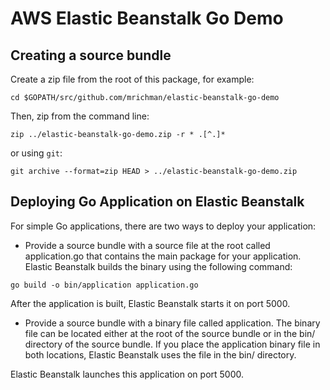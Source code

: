 # AWS Elastic Beanstalk Go Demo

## Creating a source bundle

Create a zip file from the root of this package, for example:

`cd $GOPATH/src/github.com/mrichman/elastic-beanstalk-go-demo`

Then, zip from the command line:

`zip ../elastic-beanstalk-go-demo.zip -r * .[^.]*`

or using `git`:

`git archive --format=zip HEAD > ../elastic-beanstalk-go-demo.zip`

## Deploying Go Application on Elastic Beanstalk

For simple Go applications, there are two ways to deploy your application:

* Provide a source bundle with a source file at the root called application.go that contains the main package for your application. Elastic Beanstalk builds the binary using the following command:

`go build -o bin/application application.go`

After the application is built, Elastic Beanstalk starts it on port 5000.

* Provide a source bundle with a binary file called application. The binary file can be located either at the root of the source bundle or in the bin/ directory of the source bundle. If you place the application binary file in both locations, Elastic Beanstalk uses the file in the bin/ directory.

Elastic Beanstalk launches this application on port 5000.
